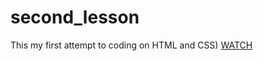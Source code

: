 # second_lesson
This my first attempt to coding on HTML and CSS)
[WATCH](https://github.com/Nick-Rachkevich/second_lesson.index.html)
